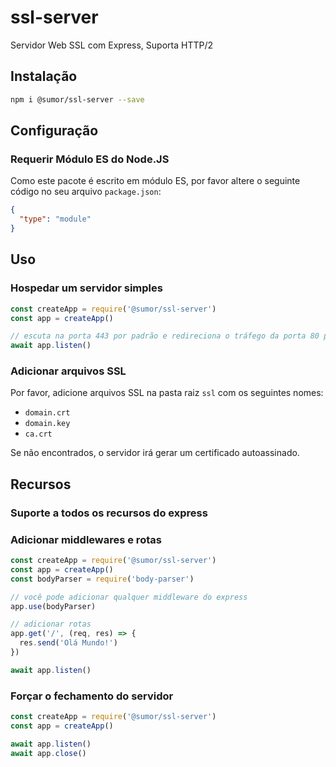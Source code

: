 # ssl-server

Servidor Web SSL com Express, Suporta HTTP/2

## Instalação

```bash
npm i @sumor/ssl-server --save
```

## Configuração

### Requerir Módulo ES do Node.JS

Como este pacote é escrito em módulo ES, por favor altere o seguinte código no seu arquivo `package.json`:

```json
{
  "type": "module"
}
```

## Uso

### Hospedar um servidor simples

```javascript
const createApp = require('@sumor/ssl-server')
const app = createApp()

// escuta na porta 443 por padrão e redireciona o tráfego da porta 80 para o HTTPS 443
await app.listen()
```

### Adicionar arquivos SSL

Por favor, adicione arquivos SSL na pasta raiz `ssl` com os seguintes nomes:

- `domain.crt`
- `domain.key`
- `ca.crt`

Se não encontrados, o servidor irá gerar um certificado autoassinado.

## Recursos

### Suporte a todos os recursos do express

### Adicionar middlewares e rotas

```javascript
const createApp = require('@sumor/ssl-server')
const app = createApp()
const bodyParser = require('body-parser')

// você pode adicionar qualquer middleware do express
app.use(bodyParser)

// adicionar rotas
app.get('/', (req, res) => {
  res.send('Olá Mundo!')
})

await app.listen()
```

### Forçar o fechamento do servidor

```javascript
const createApp = require('@sumor/ssl-server')
const app = createApp()

await app.listen()
await app.close()
```
